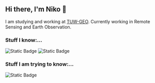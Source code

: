 ## Hi there, I'm Niko 👋

I am studying and working at [TUW-GEO](https://github.com/TUW-GEO).
Currently working in Remote Sensing and Earth Observation.

### Stuff I know:...
![Static Badge](https://img.shields.io/badge/typst-%23239DAD?style=for-the-badge&logo=typst&logoColor=white)
![Static Badge](https://img.shields.io/badge/Python-%233776AB?style=for-the-badge&logo=python&logoColor=white)


### Stuff I am trying to know:...
![Static Badge](https://img.shields.io/badge/rust-%23000000?style=for-the-badge&logo=rust&logoColor=white)

<!--
**npikall/npikall** is a ✨ _special_ ✨ repository because its `README.md` (this file) appears on your GitHub profile.

Here are some ideas to get you started:

- 🔭 I’m currently working on ...
- 🌱 I’m currently learning ...
- 👯 I’m looking to collaborate on ...
- 🤔 I’m looking for help with ...
- 💬 Ask me about ...
- 📫 How to reach me: ...
- 😄 Pronouns: ...
- ⚡ Fun fact: ...
-->
